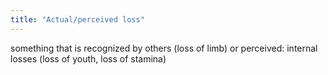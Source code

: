 ```yaml
---
title: "Actual/perceived loss"
---
```

something that is recognized by others (loss of limb) or perceived: internal losses (loss of youth, loss of stamina)

